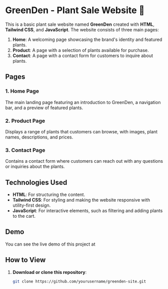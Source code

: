 # GreenDen - Plant Sale Website 🌿

This is a basic plant sale website named **GreenDen** created with **HTML**, **Tailwind CSS**, and **JavaScript**. The website consists of three main pages:

1. **Home**: A welcoming page showcasing the brand's identity and featured plants.
2. **Product**: A page with a selection of plants available for purchase.
3. **Contact**: A page with a contact form for customers to inquire about plants.

## Pages

### 1. Home Page
The main landing page featuring an introduction to GreenDen, a navigation bar, and a preview of featured plants.

### 2. Product Page
Displays a range of plants that customers can browse, with images, plant names, descriptions, and prices.

### 3. Contact Page
Contains a contact form where customers can reach out with any questions or inquiries about the plants.

## Technologies Used

- **HTML**: For structuring the content.
- **Tailwind CSS**: For styling and making the website responsive with utility-first design.
- **JavaScript**: For interactive elements, such as filtering and adding plants to the cart.

## Demo

You can see the live demo of this project at 

## How to View

1. **Download or clone this repository**:
   ```bash
   git clone https://github.com/yourusername/greenden-site.git
